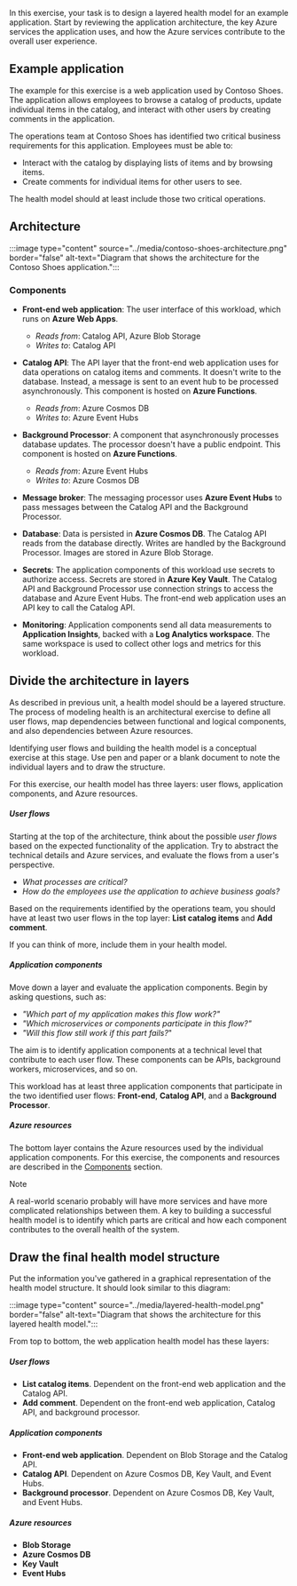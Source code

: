 In this exercise, your task is to design a layered health model for an example application. Start by reviewing the application architecture, the key Azure services the application uses, and how the Azure services contribute to the overall user experience.

## Example application

The example for this exercise is a web application used by Contoso Shoes. The application allows employees to browse a catalog of products, update individual items in the catalog, and interact with other users by creating comments in the application.

The operations team at Contoso Shoes has identified two critical business requirements for this application. Employees must be able to:

- Interact with the catalog by displaying lists of items and by browsing items.
- Create comments for individual items for other users to see.

The health model should at least include those two critical operations.

## Architecture

:::image type="content" source="../media/contoso-shoes-architecture.png" border="false" alt-text="Diagram that shows the architecture for the Contoso Shoes application.":::

### Components

- **Front-end web application**: The user interface of this workload, which runs on **Azure Web Apps**.

  - *Reads from*: Catalog API, Azure Blob Storage
  - *Writes to*: Catalog API

- **Catalog API**: The API layer that the front-end web application uses for data operations on catalog items and comments. It doesn't write to the database. Instead, a message is sent to an event hub to be processed asynchronously. This component is hosted on **Azure Functions**.

  - *Reads from*: Azure Cosmos DB
  - *Writes to*: Azure Event Hubs

- **Background Processor**: A component that asynchronously processes database updates. The processor doesn't have a public endpoint. This component is hosted on **Azure Functions**.

  - *Reads from*: Azure Event Hubs
  - *Writes to*: Azure Cosmos DB

- **Message broker**: The messaging processor uses **Azure Event Hubs** to pass messages between the Catalog API and the Background Processor.

- **Database**: Data is persisted in **Azure Cosmos DB**. The Catalog API reads from the database directly. Writes are handled by the Background Processor. Images are stored in Azure Blob Storage.

- **Secrets**: The application components of this workload use secrets to authorize access. Secrets are stored in **Azure Key Vault**. The Catalog API and Background Processor use connection strings to access the database and Azure Event Hubs. The front-end web application uses an API key to call the Catalog API.

- **Monitoring**: Application components send all data measurements to **Application Insights**, backed with a **Log Analytics workspace**. The same workspace is used to collect other logs and metrics for this workload. 

## Divide the architecture in layers

As described in previous unit, a health model should be a layered structure. The process of modeling health is an architectural exercise to define all user flows, map dependencies between functional and logical components, and also dependencies between Azure resources. 

Identifying user flows and building the health model is a conceptual exercise at this stage. Use pen and paper or a blank document to note the individual layers and to draw the structure.

For this exercise, our health model has three layers: user flows, application components, and Azure resources.

##### User flows

Starting at the top of the architecture, think about the possible *user flows* based on the expected functionality of the application. Try to abstract the technical details and Azure services, and evaluate the flows from a user's perspective. 

- *What processes are critical?*
- *How do the employees use the application to achieve business goals?*

Based on the requirements identified by the operations team, you should have at least two user flows in the top layer: **List catalog items** and **Add comment**.

If you can think of more, include them in your health model.

##### Application components

Move down a layer and evaluate the application components. Begin by asking questions, such as:

- *"Which part of my application makes this flow work?"*
- *"Which microservices or components participate in this flow?"*
- *"Will this flow still work if this part fails?*"

The aim is to identify application components at a technical level that contribute to each user flow. These components can be APIs, background workers, microservices, and so on.

This workload has at least three application components that participate in the two identified user flows: **Front-end**,  **Catalog API**, and a **Background Processor**.

##### Azure resources

The bottom layer contains the Azure resources used by the individual application components. For this exercise, the components and resources are described in the [Components](#components) section. 

> [!NOTE]
> A real-world scenario probably will have more services and have more complicated relationships between them. A key to building a successful health model is to identify which parts are critical and how each component contributes to the overall health of the system.

## Draw the final health model structure

Put the information you've gathered in a graphical representation of the health model structure. It should look similar to this diagram:

:::image type="content" source="../media/layered-health-model.png" border="false" alt-text="Diagram that shows the architecture for this layered health model.":::

From top to bottom, the web application health model has these layers:

##### User flows

  - **List catalog items**. Dependent on the front-end web application and the Catalog API.
  - **Add comment**. Dependent on the front-end web application, Catalog API, and background processor.

##### Application components

  - **Front-end web application**. Dependent on Blob Storage and the Catalog API.
  - **Catalog API**. Dependent on Azure Cosmos DB, Key Vault, and Event Hubs.
  - **Background processor**. Dependent on Azure Cosmos DB, Key Vault, and Event Hubs.

##### Azure resources

  - **Blob Storage**
  - **Azure Cosmos DB**
  - **Key Vault**
  - **Event Hubs**


